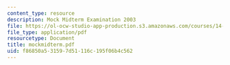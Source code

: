 ```yaml
---
content_type: resource
description: Mock Midterm Examination 2003
file: https://ol-ocw-studio-app-production.s3.amazonaws.com/courses/14-23-government-regulation-of-industry-spring-2003/f86850a531597d51116c195f06b4c562_mockmidterm.pdf
file_type: application/pdf
resourcetype: Document
title: mockmidterm.pdf
uid: f86850a5-3159-7d51-116c-195f06b4c562
---
```

